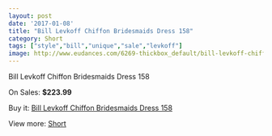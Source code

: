 ```yaml
---
layout: post
date: '2017-01-08'
title: "Bill Levkoff Chiffon Bridesmaids Dress 158"
category: Short
tags: ["style","bill","unique","sale","levkoff"]
image: http://www.eudances.com/6269-thickbox_default/bill-levkoff-chiffon-bridesmaids-dress-158.jpg
---
```

Bill Levkoff Chiffon Bridesmaids Dress 158

On Sales: **$223.99**
<a href="https://www.eudances.com/en/short/2263-bill-levkoff-chiffon-bridesmaids-dress-158.html"><amp-img layout="responsive" width="600" height="600" src="//www.eudances.com/6269-thickbox_default/bill-levkoff-chiffon-bridesmaids-dress-158.jpg" alt="Bill Levkoff Chiffon Bridesmaids Dress 158 0" /></a>

Buy it: [Bill Levkoff Chiffon Bridesmaids Dress 158](https://www.eudances.com/en/short/2263-bill-levkoff-chiffon-bridesmaids-dress-158.html "Bill Levkoff Chiffon Bridesmaids Dress 158")

View more: [Short](https://www.eudances.com/en/25-short "Short")